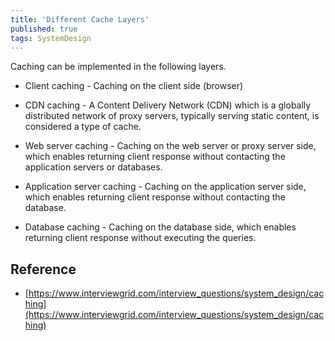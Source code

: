 ```yaml
---
title: 'Different Cache Layers'
published: true
tags: SystemDesign
---
```


Caching can be implemented in the following layers.

- Client caching - Caching on the client side (browser)

- CDN caching - A Content Delivery Network (CDN) which is a globally distributed network of proxy servers, typically serving static content, is considered a type of cache.

- Web server caching - Caching on the web server or proxy server side, which enables returning client response without contacting the application servers or databases.

- Application server caching - Caching on the application server side, which enables returning client response without contacting the database.

- Database caching - Caching on the database side, which enables returning
client response without executing the queries.

## Reference

- [https://www.interviewgrid.com/interview_questions/system_design/caching](https://www.interviewgrid.com/interview_questions/system_design/caching)